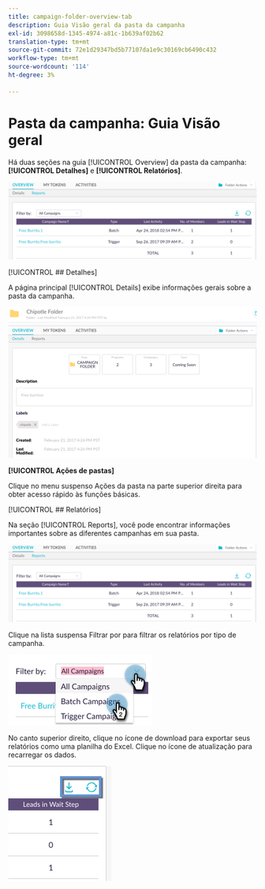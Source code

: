 ```yaml
---
title: campaign-folder-overview-tab
description: Guia Visão geral da pasta da campanha
exl-id: 3098658d-1345-4974-a81c-1b639af02b62
translation-type: tm+mt
source-git-commit: 72e1d29347bd5b77107da1e9c30169cb6490c432
workflow-type: tm+mt
source-wordcount: '114'
ht-degree: 3%

---
```


# Pasta da campanha: Guia Visão geral

Há duas seções na guia [!UICONTROL Overview] da pasta da campanha: **[!UICONTROL Detalhes]** e **[!UICONTROL Relatórios]**.

![Imagem Um](/help/sky/assets/campaign-folders/campaign-folder-overview-tab/campaign-folder-overview-tab-1.png)

[!UICONTROL ## Detalhes]

A página principal [!UICONTROL Details] exibe informações gerais sobre a pasta da campanha.

![Imagem Um](/help/sky/assets/campaign-folders/campaign-folder-overview-tab/campaign-folder-overview-tab-2.png)

**[!UICONTROL Ações de pastas]**

Clique no menu suspenso Ações da pasta na parte superior direita para obter acesso rápido às funções básicas.

[!UICONTROL ## Relatórios]

Na seção [!UICONTROL Reports], você pode encontrar informações importantes sobre as diferentes campanhas em sua pasta.

![Imagem Um](/help/sky/assets/campaign-folders/campaign-folder-overview-tab/campaign-folder-overview-tab-3.png)

Clique na lista suspensa Filtrar por para filtrar os relatórios por tipo de campanha.

![Imagem Um](/help/sky/assets/campaign-folders/campaign-folder-overview-tab/campaign-folder-overview-tab-4.png)

No canto superior direito, clique no ícone de download para exportar seus relatórios como uma planilha do Excel. Clique no ícone de atualização para recarregar os dados.

![Imagem Um](/help/sky/assets/campaign-folders/campaign-folder-overview-tab/campaign-folder-overview-tab-5.png)
